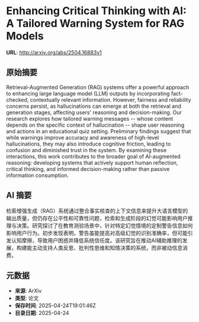 # Enhancing Critical Thinking with AI: A Tailored Warning System for RAG Models

**URL**: http://arxiv.org/abs/2504.16883v1

## 原始摘要

Retrieval-Augmented Generation (RAG) systems offer a powerful approach to
enhancing large language model (LLM) outputs by incorporating fact-checked,
contextually relevant information. However, fairness and reliability concerns
persist, as hallucinations can emerge at both the retrieval and generation
stages, affecting users' reasoning and decision-making. Our research explores
how tailored warning messages -- whose content depends on the specific context
of hallucination -- shape user reasoning and actions in an educational quiz
setting. Preliminary findings suggest that while warnings improve accuracy and
awareness of high-level hallucinations, they may also introduce cognitive
friction, leading to confusion and diminished trust in the system. By examining
these interactions, this work contributes to the broader goal of AI-augmented
reasoning: developing systems that actively support human reflection, critical
thinking, and informed decision-making rather than passive information
consumption.


## AI 摘要

检索增强生成（RAG）系统通过整合事实核查的上下文信息来提升大语言模型的输出质量，但仍存在公平性和可靠性问题，检索和生成阶段的幻觉可能影响用户推理与决策。研究探讨了在教育测验场景中，针对特定幻觉情境的定制警告信息如何影响用户行为。初步发现表明，警告虽能提高对高级幻觉的识别准确率，但可能引发认知摩擦，导致用户困惑并降低系统信任度。该研究旨在推动AI辅助推理的发展，构建能主动支持人类反思、批判性思维和知情决策的系统，而非被动信息消费。

## 元数据

- **来源**: ArXiv
- **类型**: 论文
- **保存时间**: 2025-04-24T19:01:46Z
- **目录日期**: 2025-04-24
